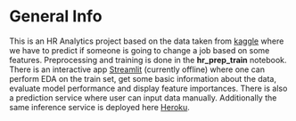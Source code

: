 # General Info
This is an HR Analytics project based on the data taken from [kaggle](https://www.kaggle.com/arashnic/hr-analytics-job-change-of-data-scientists) where we have to predict if someone is going to change a job based on some features. Preprocessing and training is done in the **hr_prep_train** notebook. There is an interactive app [Streamlit]() (currently offline) where one can perform EDA on the train set, get some basic information about the data, evaluate model performance and display feature importances. There is also a prediction service where user can input data manually. Additionally the same inference service is deployed here [Heroku]().
